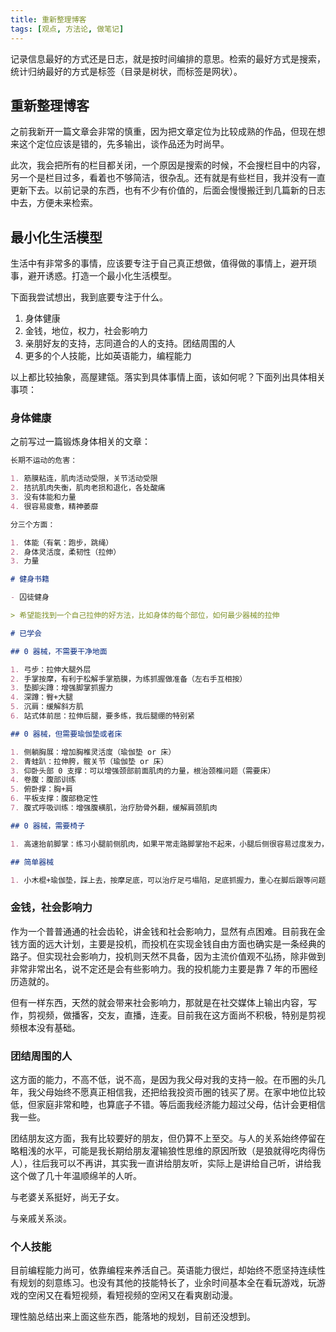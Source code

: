 ```yaml
---
title: 重新整理博客
tags: [观点, 方法论, 做笔记]
---
```


记录信息最好的方式还是日志，就是按时间编排的意思。检索的最好方式是搜索，统计归纳最好的方式是标签（目录是树状，而标签是网状）。

<!-- more -->

## 重新整理博客

之前我新开一篇文章会非常的慎重，因为把文章定位为比较成熟的作品，但现在想来这个定位应该是错的，先多输出，谈作品还为时尚早。

此次，我会把所有的栏目都关闭，一个原因是搜索的时候，不会搜栏目中的内容，另一个是栏目过多，看着也不够简洁，很杂乱。还有就是有些栏目，我并没有一直更新下去。以前记录的东西，也有不少有价值的，后面会慢慢搬迁到几篇新的日志中去，方便未来检索。

## 最小化生活模型

生活中有非常多的事情，应该要专注于自己真正想做，值得做的事情上，避开琐事，避开诱惑。打造一个最小化生活模型。

下面我尝试想出，我到底要专注于什么。

1. 身体健康
2. 金钱，地位，权力，社会影响力
3. 亲朋好友的支持，志同道合的人的支持。团结周围的人
4. 更多的个人技能，比如英语能力，编程能力

以上都比较抽象，高屋建瓴。落实到具体事情上面，该如何呢？下面列出具体相关事项：

### 身体健康

之前写过一篇锻炼身体相关的文章：

```markdown
长期不运动的危害：

1. 筋膜粘连，肌肉活动受限，关节活动受限
2. 拮抗肌肉失衡，肌肉老损和退化，各处酸痛
3. 没有体能和力量
4. 很容易疲惫，精神萎靡

分三个方面：

1. 体能（有氧：跑步，跳绳）
2. 身体灵活度，柔韧性（拉伸）
3. 力量

# 健身书籍

- 囚徒健身

> 希望能找到一个自己拉伸的好方法，比如身体的每个部位，如何最少器械的拉伸

# 已学会

## 0 器械，不需要干净地面

1. 弓步：拉伸大腿外层
2. 手掌按摩，有利于松解手掌筋膜，为练抓握做准备（左右手互相按）
3. 垫脚尖蹲：增强脚掌抓握力
4. 深蹲：臀+大腿
5. 沉肩：缓解斜方肌
6. 站式体前屈：拉伸后腿，要多练，我后腿绷的特别紧

## 0 器械，但需要瑜伽垫或者床

1. 侧躺胸展：增加胸椎灵活度（瑜伽垫 or 床）
2. 青蛙趴：拉伸胯，髋关节（瑜伽垫 or 床）
3. 仰卧头部 0 支撑：可以增强颈部前面肌肉的力量，根治颈椎问题（需要床）
4. 卷腹：腹部训练
5. 俯卧撑：胸+肩
6. 平板支撑：腹部稳定性
7. 腹式呼吸训练：增强腹横肌，治疗肋骨外翻，缓解肩颈肌肉

## 0 器械，需要椅子

1. 高速抬前脚掌：练习小腿前侧肌肉，如果平常走路脚掌抬不起来，小腿后侧很容易过度发力，要多练

## 简单器械

1. 小木棍+瑜伽垫，踩上去，按摩足底，可以治疗足弓塌陷，足底抓握力，重心在脚后跟等问题
```

### 金钱，社会影响力

作为一个普普通通的社会齿轮，讲金钱和社会影响力，显然有点困难。目前我在金钱方面的远大计划，主要是投机，而投机在实现金钱自由方面也确实是一条经典的路子。但实现社会影响力，投机则天然不具备，因为主流价值观不弘扬，除非做到非常非常出名，说不定还是会有些影响力。我的投机能力主要是靠 7 年的币圈经历造就的。

但有一样东西，天然的就会带来社会影响力，那就是在社交媒体上输出内容，写作，剪视频，做播客，交友，直播，连麦。目前我在这方面尚不积极，特别是剪视频根本没有基础。

### 团结周围的人

这方面的能力，不高不低，说不高，是因为我父母对我的支持一般。在币圈的头几年，我父母始终不愿真正相信我，还把给我投资币圈的钱买了房。在家中地位比较低，但家庭非常和睦，也算底子不错。等后面我经济能力超过父母，估计会更相信我一些。

团结朋友这方面，我有比较要好的朋友，但仍算不上至交。与人的关系始终停留在略粗浅的水平，可能是我长期给朋友灌输狼性思维的原因所致（是狼就得吃肉得伤人），往后我可以不再讲，其实我一直讲给朋友听，实际上是讲给自己听，讲给我这个做了几十年温顺绵羊的人听。

与老婆关系挺好，尚无子女。

与亲戚关系淡。

### 个人技能

目前编程能力尚可，依靠编程来养活自己。英语能力很烂，却始终不愿坚持连续性有规划的刻意练习。也没有其他的技能特长了，业余时间基本全在看玩游戏，玩游戏的空闲又在看短视频，看短视频的空闲又在看爽剧动漫。

理性脑总结出来上面这些东西，能落地的规划，目前还没想到。
